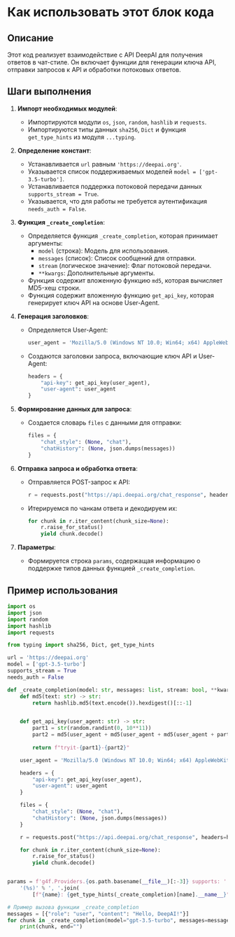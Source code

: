 Как использовать этот блок кода
=========================================================================================

Описание
-------------------------
Этот код реализует взаимодействие с API DeepAI для получения ответов в чат-стиле. Он включает функции для генерации ключа API, отправки запросов к API и обработки потоковых ответов.

Шаги выполнения
-------------------------
1. **Импорт необходимых модулей**:
   - Импортируются модули `os`, `json`, `random`, `hashlib` и `requests`.
   - Импортируются типы данных `sha256`, `Dict` и функция `get_type_hints` из модуля `...typing`.

2. **Определение констант**:
   - Устанавливается `url` равным `'https://deepai.org'`.
   - Указывается список поддерживаемых моделей `model = ['gpt-3.5-turbo']`.
   - Устанавливается поддержка потоковой передачи данных `supports_stream = True`.
   - Указывается, что для работы не требуется аутентификация `needs_auth = False`.

3. **Функция `_create_completion`**:
   - Определяется функция `_create_completion`, которая принимает аргументы:
     - `model` (строка): Модель для использования.
     - `messages` (список): Список сообщений для отправки.
     - `stream` (логическое значение): Флаг потоковой передачи.
     - `**kwargs`: Дополнительные аргументы.
   - Функция содержит вложенную функцию `md5`, которая вычисляет MD5-хеш строки.
   - Функция содержит вложенную функцию `get_api_key`, которая генерирует ключ API на основе User-Agent.

4. **Генерация заголовков**:
   - Определяется User-Agent:
     ```python
     user_agent = 'Mozilla/5.0 (Windows NT 10.0; Win64; x64) AppleWebKit/537.36 (KHTML, like Gecko) Chrome/114.0.0.0 Safari/537.36'
     ```
   - Создаются заголовки запроса, включающие ключ API и User-Agent:
     ```python
     headers = {
         "api-key": get_api_key(user_agent),
         "user-agent": user_agent
     }
     ```

5. **Формирование данных для запроса**:
   - Создается словарь `files` с данными для отправки:
     ```python
     files = {
         "chat_style": (None, "chat"),
         "chatHistory": (None, json.dumps(messages))
     }
     ```

6. **Отправка запроса и обработка ответа**:
   - Отправляется POST-запрос к API:
     ```python
     r = requests.post("https://api.deepai.org/chat_response", headers=headers, files=files, stream=True)
     ```
   - Итерируемся по чанкам ответа и декодируем их:
     ```python
     for chunk in r.iter_content(chunk_size=None):
         r.raise_for_status()
         yield chunk.decode()
     ```

7. **Параметры**:
   - Формируется строка `params`, содержащая информацию о поддержке типов данных функцией `_create_completion`.

Пример использования
-------------------------

```python
import os
import json
import random
import hashlib
import requests

from typing import sha256, Dict, get_type_hints

url = 'https://deepai.org'
model = ['gpt-3.5-turbo']
supports_stream = True
needs_auth = False

def _create_completion(model: str, messages: list, stream: bool, **kwargs):
    def md5(text: str) -> str:
        return hashlib.md5(text.encode()).hexdigest()[::-1]


    def get_api_key(user_agent: str) -> str:
        part1 = str(random.randint(0, 10**11))
        part2 = md5(user_agent + md5(user_agent + md5(user_agent + part1 + "x")))
        
        return f"tryit-{part1}-{part2}"

    user_agent = 'Mozilla/5.0 (Windows NT 10.0; Win64; x64) AppleWebKit/537.36 (KHTML, like Gecko) Chrome/114.0.0.0 Safari/537.36'

    headers = {
        "api-key": get_api_key(user_agent),
        "user-agent": user_agent
    }

    files = {
        "chat_style": (None, "chat"),
        "chatHistory": (None, json.dumps(messages))
    }

    r = requests.post("https://api.deepai.org/chat_response", headers=headers, files=files, stream=True)

    for chunk in r.iter_content(chunk_size=None):
        r.raise_for_status()
        yield chunk.decode()


params = f'g4f.Providers.{os.path.basename(__file__)[:-3]} supports: ' + \
    '(%s)' % ', '.join(
        [f"{name}: {get_type_hints(_create_completion)[name].__name__}" for name in _create_completion.__code__.co_varnames[:_create_completion.__code__.co_argcount]])

# Пример вызова функции _create_completion
messages = [{"role": "user", "content": "Hello, DeepAI!"}]
for chunk in _create_completion(model="gpt-3.5-turbo", messages=messages, stream=True):
    print(chunk, end="")